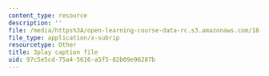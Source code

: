 ```yaml
---
content_type: resource
description: ''
file: /media/https%3A/open-learning-course-data-rc.s3.amazonaws.com/18-01sc-single-variable-calculus-fall-2010/97c5e5cd75a45616a5f582b09e96287b_C9luv3o6emw.vtt
file_type: application/x-subrip
resourcetype: Other
title: 3play caption file
uid: 97c5e5cd-75a4-5616-a5f5-82b09e96287b
---
```

